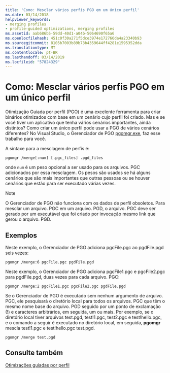 ```yaml
---
title: 'Como: Mesclar vários perfis PGO em um único perfil'
ms.date: 03/14/2018
helpviewer_keywords:
- merging profiles
- profile-guided optimizations, merging profiles
ms.assetid: aab686b5-59dd-40d1-a04b-5064690f65a6
ms.openlocfilehash: 451c0f30a271f5dce3974e172766da4a23340b93
ms.sourcegitcommit: 8105b7003b89b73b4359644ff4281e1595352dda
ms.translationtype: MT
ms.contentlocale: pt-BR
ms.lasthandoff: 03/14/2019
ms.locfileid: "57824329"
---
```

# <a name="how-to-merge-multiple-pgo-profiles-into-a-single-profile"></a>Como: Mesclar vários perfis PGO em um único perfil

Otimização Guiada por perfil (PGO) é uma excelente ferramenta para criar binários otimizados com base em um cenário cujo perfil foi criado. Mas e se você tiver um aplicativo que tenha vários cenários importantes, ainda distintos? Como criar um único perfil pode usar a PGO de vários cenários diferentes? No Visual Studio, o Gerenciador de PGO [pgomgr.exe](pgomgr.md), faz esse trabalho para você.

A sintaxe para a mesclagem de perfis é:

`pgomgr /merge[:num] [.pgc_files] .pgd_files`

onde `num` é um peso opcional a ser usado para os arquivos. PGC adicionados por essa mesclagem. Os pesos são usados se há alguns cenários que são mais importantes que outras pessoas ou se houver cenários que estão para ser executado várias vezes.

> [!NOTE]
> O Gerenciador de PGO não funciona com os dados de perfil obsoletos. Para mesclar um arquivo. PGC em um arquivo. PGD, o arquivo. PGC deve ser gerado por um executável que foi criado por invocação mesmo link que gerou o arquivo. PGD.

## <a name="examples"></a>Exemplos

Neste exemplo, o Gerenciador de PGO adiciona pgcFile.pgc ao pgdFile.pgd seis vezes:

`pgomgr /merge:6 pgcFile.pgc pgdFile.pgd`

Neste exemplo, o Gerenciador de PGO adiciona pgcFile1.pgc e pgcFile2.pgc para pgdFile.pgd, duas vezes para cada arquivo. PGC:

`pgomgr /merge:2 pgcFile1.pgc pgcFile2.pgc pgdFile.pgd`

Se o Gerenciador de PGO é executado sem nenhum argumento de arquivo. PGC, ele pesquisará o diretório local para todos os arquivos. PGC que têm o mesmo nome base do arquivo. PGD seguido por um ponto de exclamação (!) e caracteres arbitrários, em seguida, um ou mais. Por exemplo, se o diretório local tiver arquivos test.pgd, test!1.pgc, test2.pgc e test!hello.pgc, e o comando a seguir é executado no diretório local, em seguida, **pgomgr** mescla test!1.pgc e test!hello.pgc test.pgd.

`pgomgr /merge test.pgd`

## <a name="see-also"></a>Consulte também

[Otimizações guiadas por perfil](profile-guided-optimizations.md)
